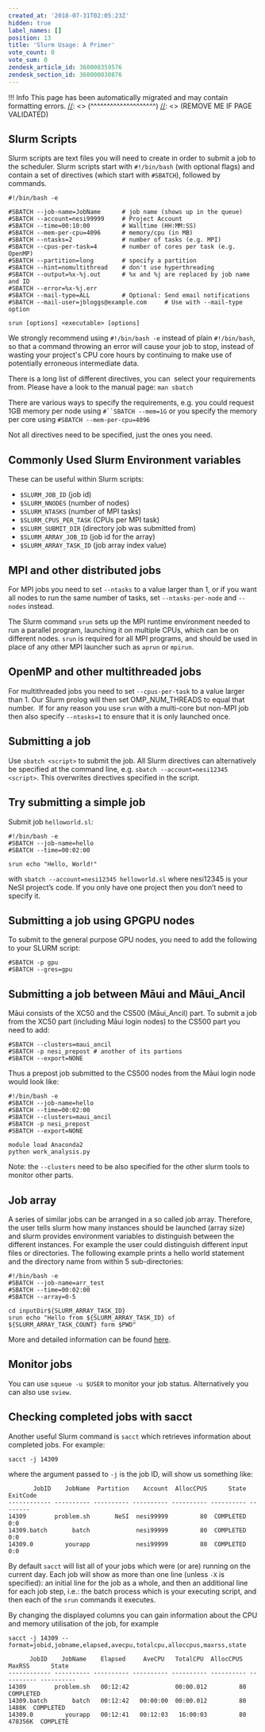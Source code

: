 ```yaml
---
created_at: '2018-07-31T02:05:23Z'
hidden: true
label_names: []
position: 13
title: 'Slurm Usage: A Primer'
vote_count: 0
vote_sum: 0
zendesk_article_id: 360000359576
zendesk_section_id: 360000030876
---
```



[//]: <> (REMOVE ME IF PAGE VALIDATED)
[//]: <> (vvvvvvvvvvvvvvvvvvvv)
 !!! Info
     This page has been automatically migrated and may contain formatting errors.
[//]: <> (^^^^^^^^^^^^^^^^^^^^)
[//]: <> (REMOVE ME IF PAGE VALIDATED)
## Slurm Scripts

Slurm scripts are text files you will need to create in order to submit
a job to the scheduler. Slurm scripts start with `#!/bin/bash` (with
optional flags) and contain a set of directives (which start with
`#SBATCH`), followed by commands.

    #!/bin/bash -e

    #SBATCH --job-name=JobName      # job name (shows up in the queue)
    #SBATCH --account=nesi99999     # Project Account
    #SBATCH --time=00:10:00         # Walltime (HH:MM:SS)
    #SBATCH --mem-per-cpu=4096      # memory/cpu (in MB)
    #SBATCH --ntasks=2              # number of tasks (e.g. MPI)
    #SBATCH --cpus-per-task=4       # number of cores per task (e.g. OpenMP)
    #SBATCH --partition=long        # specify a partition
    #SBATCH --hint=nomultithread    # don't use hyperthreading
    #SBATCH --output=%x-%j.out      # %x and %j are replaced by job name and ID
    #SBATCH --error=%x-%j.err
    #SBATCH --mail-type=ALL         # Optional: Send email notifications
    #SBATCH --mail-user=jbloggs@example.com     # Use with --mail-type option

    srun [options] <executable> [options]

We strongly recommend using `#!/bin/bash -e` instead of plain
`#!/bin/bash`, so that a command throwing an error will cause your job
to stop, instead of wasting your project's CPU core hours by continuing
to make use of potentially erroneous intermediate data.

There is a long list of different directives, you can  select your
requirements from. Please have a look to the manual page: `man sbatch`

There are various ways to specify the requirements, e.g. you could
request 1GB memory per node using `#``SBATCH --mem=1G` or you specify
the memory per core using `#SBATCH --mem-per-cpu=4096`

Not all directives need to be specified, just the ones you need.

## Commonly Used Slurm Environment variables

These can be useful within Slurm scripts:

-   `$SLURM_JOB_ID` (job id)
-   `$SLURM_NNODES` (number of nodes)
-   `$SLURM_NTASKS` (number of MPI tasks)
-   `$SLURM_CPUS_PER_TASK` (CPUs per MPI task)
-   `$SLURM_SUBMIT_DIR` (directory job was submitted from)
-   `$SLURM_ARRAY_JOB_ID` (job id for the array)
-   `$SLURM_ARRAY_TASK_ID` (job array index value)

## MPI and other distributed jobs

For MPI jobs you need to set `--ntasks` to a value larger than 1, or if
you want all nodes to run the same number of tasks, set
`--ntasks-per-node` and `--nodes` instead.

The Slurm command `srun` sets up the MPI runtime environment needed to
run a parallel program, launching it on multiple CPUs, which can be on
different nodes. `srun` is required for all MPI programs, and should be
used in place of any other MPI launcher such as `aprun` or `mpirun`.

## OpenMP and other multithreaded jobs

For multithreaded jobs you need to set `--cpus-per-task` to a value
larger than 1. Our Slurm prolog will then set OMP\_NUM\_THREADS to equal
that number.  If for any reason you use `srun` with a multi-core but
non-MPI job then also specify `--ntasks=1` to ensure that it is only
launched once.

## Submitting a job

Use `sbatch <script>` to submit the job. All Slurm directives can
alternatively be specified at the command line, e.g.
`sbatch --account=nesi12345 <script>`. This overwrites directives
specified in the script.

## Try submitting a simple job

Submit job `helloworld.sl`:

    #!/bin/bash -e
    #SBATCH --job-name=hello
    #SBATCH --time=00:02:00

    srun echo "Hello, World!"

with `sbatch --account=nesi12345 helloworld.sl` where nesi12345 is your
NeSI project’s code. If you only have one project then you don’t need to
specify it.

## Submitting a job using GPGPU nodes

To submit to the general purpose GPU nodes, you need to add the
following to your SLURM script:

    #SBATCH -p gpu
    #SBATCH --gres=gpu

## Submitting a job between Māui and Māui\_Ancil

Māui consists of the XC50 and the CS500 (Māui\_Ancil) part. To submit a
job from the XC50 part (including Māui login nodes) to the CS500 part
you need to add:

    #SBATCH --clusters=maui_ancil 
    #SBATCH -p nesi_prepost # another of its partions
    #SBATCH --export=NONE

Thus a prepost job submitted to the CS500 nodes from the Māui login node
would look like:

    #!/bin/bash -e
    #SBATCH --job-name=hello
    #SBATCH --time=00:02:00
    #SBATCH --clusters=maui_ancil 
    #SBATCH -p nesi_prepost
    #SBATCH --export=NONE

    module load Anaconda2
    python work_analysis.py

Note: the `--clusters` need to be also specified for the other slurm
tools to monitor other parts.

## Job array

A series of similar jobs can be arranged in a so called job array.
Therefore, the user tells slurm how many instances should be launched
(array size) and slurm provides environment variables to distinguish
between the different instances. For example the user could distinguish
different input files or directories. The following example prints a
hello world statement and the directory name from within 5
sub-directories:

    #!/bin/bash -e
    #SBATCH --job-name=arr_test
    #SBATCH --time=00:02:00
    #SBATCH --array=0-5

    cd inputDir${SLURM_ARRAY_TASK_ID}
    srun echo "Hello from ${SLURM_ARRAY_TASK_ID} of ${SLURM_ARRAY_TASK_COUNT} form $PWD"

More and detailed information can be found
[here](https://slurm.schedmd.com/job_array.html).

## Monitor jobs

You can use `squeue -u $USER` to monitor your job status. Alternatively
you can also use `sview`.

## Checking completed jobs with sacct

Another useful Slurm command is `sacct` which retrieves information
about completed jobs. For example:

    sacct -j 14309

where the argument passed to `-j` is the job ID, will show us something
like:

           JobID    JobName  Partition    Account  AllocCPUS      State ExitCode
    ------------ ---------- ---------- ---------- ---------- ---------- --------
    14309        problem.sh       NeSI  nesi99999         80  COMPLETED      0:0
    14309.batch       batch             nesi99999         80  COMPLETED      0:0
    14309.0         yourapp             nesi99999         80  COMPLETED      0:0

By default `sacct` will list all of your jobs which were (or are)
running on the current day. Each job will show as more than one line
(unless `-X` is specified): an initial line for the job as a whole, and
then an additional line for each job step, i.e.: the batch process which
is your executing script, and then each of the `srun` commands it
executes.

By changing the displayed columns you can gain information about the CPU
and memory utilisation of the job, for example

    sacct -j 14309 --format=jobid,jobname,elapsed,avecpu,totalcpu,alloccpus,maxrss,state

          JobID    JobName    Elapsed     AveCPU   TotalCPU  AllocCPUS     MaxRSS      State
    ------------ ---------- ---------- ---------- ---------- ---------- ---------- ----------
    14309        problem.sh   00:12:42             00:00.012         80             COMPLETED
    14309.batch       batch   00:12:42   00:00:00  00:00.012         80      1488K  COMPLETED
    14309.0         yourapp   00:12:41   00:12:03   16:00:03         80    478356K  COMPLETE

 
